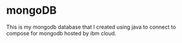 # mongoDB
This is my mongodb database that I created using java to connect to compose for mongodb hosted by ibm cloud.
